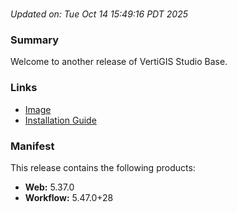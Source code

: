# 
_Updated on: Tue Oct 14 15:49:16 PDT 2025_

### Summary

Welcome to another release of VertiGIS Studio Base.

### Links

- [Image](https://github.com/vertigis/studio-base-internal/pkgs/container/studio%2fbase%2finternal/544577690?tag=v1.1.832.276441-r18512171949-master)
- [Installation
  Guide](https://github.com/vertigis/studio-base-internal/tree/v1.1.832.276441-r18512171949-master)

### Manifest

This release contains the following products:
- __Web:__ 5.37.0
- __Workflow:__ 5.47.0+28